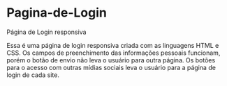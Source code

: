 # Pagina-de-Login
Página de Login responsiva


Essa é uma página de login responsiva criada com as linguagens HTML e CSS. Os campos de preenchimento das informações pessoais funcionam, porém o botão de envio não leva o usuário para outra página. Os botões para o acesso com outras mídias sociais leva o usuário para a página de login de cada site.
